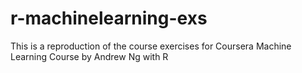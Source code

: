 # r-machinelearning-exs
This is a reproduction of the course exercises for Coursera Machine Learning Course by Andrew Ng with R
